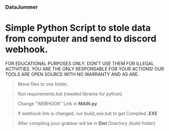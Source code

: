 ### DataJummer
# Simple Python Script to stole data from computer and send to discord webhook.

FOR EDUCATIONAL PURPOSES ONLY. DON'T USE THEM FOR ILLEGAL ACTIVITIES. YOU ARE THE ONLY RESPONSABLE FOR YOUR ACTIONS! OUR TOOLS ARE OPEN SOURCE WITH NO WARRANTY AND AS ARE.


> Move files to one folder,

> Run requirements.bat (needed librares for python)

> Change "WEBHOOK" Link in **MAIN.py**

> If webhook link is changed, run build_exe.bat to get Compiled **.EXE**

> After compiling your grabber will be in **Dist** Directory (build folder)

> 


